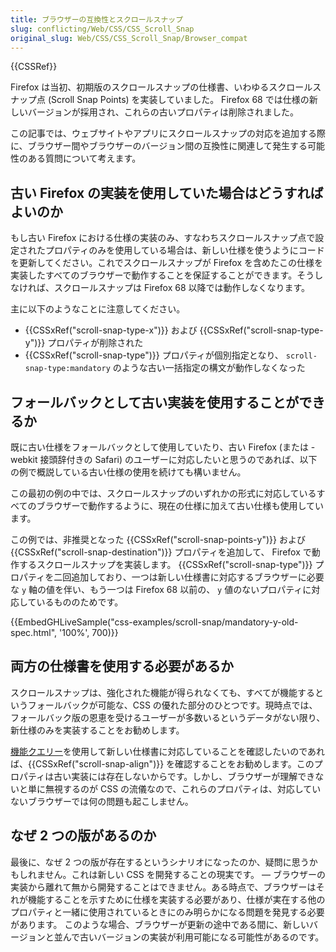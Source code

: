 ```yaml
---
title: ブラウザーの互換性とスクロールスナップ
slug: conflicting/Web/CSS/CSS_Scroll_Snap
original_slug: Web/CSS/CSS_Scroll_Snap/Browser_compat
---
```

{{CSSRef}}

Firefox は当初、初期版のスクロールスナップの仕様書、いわゆるスクロールスナップ点 (Scroll Snap Points) を実装していました。 Firefox 68 では仕様の新しいバージョンが採用され、これらの古いプロパティは削除されました。

この記事では、ウェブサイトやアプリにスクロールスナップの対応を追加する際に、ブラウザー間やブラウザーのバージョン間の互換性に関連して発生する可能性のある質問について考えます。

## 古い Firefox の実装を使用していた場合はどうすればよいのか

もし古い Firefox における仕様の実装のみ、すなわちスクロールスナップ点で設定されたプロパティのみを使用している場合は、新しい仕様を使うようにコードを更新してください。これでスクロールスナップが Firefox を含めたこの仕様を実装したすべてのブラウザーで動作することを保証することができます。そうしなければ、スクロールスナップは Firefox 68 以降では動作しなくなります。

主に以下のようなことに注意してください。

- {{CSSxRef("scroll-snap-type-x")}} および {{CSSxRef("scroll-snap-type-y")}} プロパティが削除された
- {{CSSxRef("scroll-snap-type")}} プロパティが個別指定となり、 `scroll-snap-type:mandatory` のような古い一括指定の構文が動作しなくなった

## フォールバックとして古い実装を使用することができるか

既に古い仕様をフォールバックとして使用していたり、古い Firefox (または -webkit 接頭辞付きの Safari) のユーザーに対応したいと思うのであれば、以下の例で概説している古い仕様の使用を続けても構いません。

この最初の例の中では、スクロールスナップのいずれかの形式に対応しているすべてのブラウザーで動作するように、現在の仕様に加えて古い仕様も使用しています。

この例では、非推奨となった {{CSSxRef("scroll-snap-points-y")}} および {{CSSxRef("scroll-snap-destination")}} プロパティを追加して、 Firefox で動作するスクロールスナップを実装します。 {{CSSxRef("scroll-snap-type")}} プロパティを二回追加しており、一つは新しい仕様書に対応するブラウザーに必要な `y` 軸の値を伴い、もう一つは Firefox 68 以前の、 `y` 値のないプロパティに対応しているもののためです。

{{EmbedGHLiveSample("css-examples/scroll-snap/mandatory-y-old-spec.html", '100%', 700)}}

## 両方の仕様書を使用する必要があるか

スクロールスナップは、強化された機能が得られなくても、すべてが機能するというフォールバックが可能な、CSS の優れた部分のひとつです。現時点では、フォールバック版の恩恵を受けるユーザーが多数いるというデータがない限り、新仕様のみを実装することをお勧めします。

[機能クエリー](/ja/docs/Web/CSS/@supports)を使用して新しい仕様書に対応していることを確認したいのであれば、{{CSSxRef("scroll-snap-align")}} を確認することをお勧めします。このプロパティは古い実装には存在しないからです。しかし、ブラウザーが理解できないと単に無視するのが CSS の流儀なので、これらのプロパティは、対応していないブラウザーでは何の問題も起こしません。

## なぜ 2 つの版があるのか

最後に、なぜ 2 つの版が存在するというシナリオになったのか、疑問に思うかもしれません。これは新しい CSS を開発することの現実です。 — ブラウザーの実装から離れて無から開発することはできません。ある時点で、ブラウザーはそれが機能することを示すために仕様を実装する必要があり、仕様が実在する他のプロパティと一緒に使用されているときにのみ明らかになる問題を発見する必要があります。 このような場合、ブラウザーが更新の途中である間に、新しいバージョンと並んで古いバージョンの実装が利用可能になる可能性があるのです。
